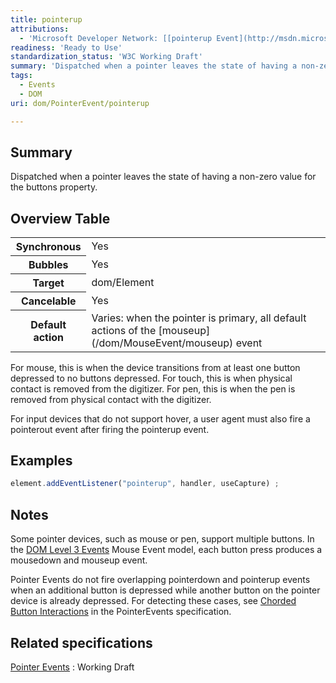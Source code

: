 ```yaml
---
title: pointerup
attributions:
  - 'Microsoft Developer Network: [[pointerup Event](http://msdn.microsoft.com/en-us/library/ie/hh771914(v=vs.85).aspx) Article]'
readiness: 'Ready to Use'
standardization_status: 'W3C Working Draft'
summary: 'Dispatched when a pointer leaves the state of having a non-zero value for the buttons property.'
tags:
  - Events
  - DOM
uri: dom/PointerEvent/pointerup

---
```

## <span>Summary</span>

Dispatched when a pointer leaves the state of having a non-zero value for the buttons property.

## <span>Overview Table</span>

<table class="wikitable">
<tr>
<th>
Synchronous

</th>
<td>
Yes

</td>
</tr>
<tr>
<th>
Bubbles

</th>
<td>
Yes

</td>
</tr>
<tr>
<th>
Target

</th>
<td>
dom/Element

</td>
</tr>
<tr>
<th>
Cancelable

</th>
<td>
Yes

</td>
</tr>
<tr>
<th>
Default action

</th>
<td>
Varies: when the pointer is primary, all default actions of the [mouseup](/dom/MouseEvent/mouseup) event

</td>
</tr>
</table>
For mouse, this is when the device transitions from at least one button depressed to no buttons depressed. For touch, this is when physical contact is removed from the digitizer. For pen, this is when the pen is removed from physical contact with the digitizer.

For input devices that do not support hover, a user agent must also fire a pointerout event after firing the pointerup event.

## <span>Examples</span>

``` js
element.addEventListener("pointerup", handler, useCapture) ;
```

## <span>Notes</span>

Some pointer devices, such as mouse or pen, support multiple buttons. In the [DOM Level 3 Events](http://www.w3.org/TR/DOM-Level-3-Events/) Mouse Event model, each button press produces a mousedown and mouseup event.

Pointer Events do not fire overlapping pointerdown and pointerup events when an additional button is depressed while another button on the pointer device is already depressed. For detecting these cases, see [Chorded Button Interactions](http://www.w3.org/TR/pointerevents/#chorded-button-interactions) in the PointerEvents specification.

## <span>Related specifications</span>

[Pointer Events](http://www.w3.org/TR/pointerevents)
:   Working Draft

